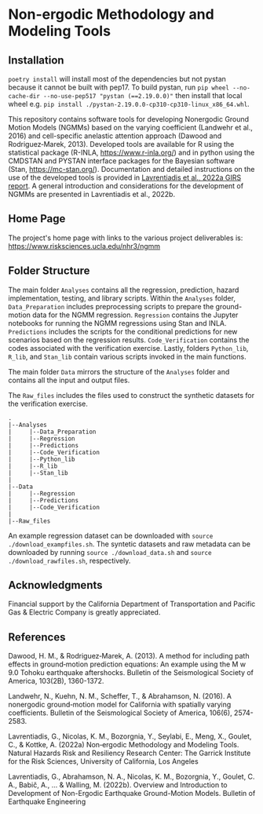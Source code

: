 # Non-ergodic Methodology and Modeling Tools

## Installation
`poetry install` will install most of the dependencies but not pystan because it cannot be built with pep17.  To build pystan, run `pip wheel --no-cache-dir --no-use-pep517 "pystan (==2.19.0.0)"` then install that local wheel e.g. `pip install ./pystan-2.19.0.0-cp310-cp310-linux_x86_64.whl`.

This repository contains software tools for developing Nonergodic Ground Motion Models (NGMMs) based on the varying coefficient (Landwehr et al., 2016) and cell-specific anelastic attention approach (Dawood and Rodriguez‐Marek, 2013). 
Developed tools are available for R using the statistical package (R-INLA, https://www.r-inla.org/) and in python using the CMDSTAN and PYSTAN interface packages for the Bayesian software (Stan, https://mc-stan.org/). Documentation and detailed instructions on the use of the developed tools is provided in [Lavrentiadis et al., 2022a GIRS report](https://www.risksciences.ucla.edu/girs-reports/2022/04). A general introduction and considerations for the development of NGMMs are presented in Lavrentiadis et al., 2022b.

## Home Page
The project's home page with links to the various project deliverables is: https://www.risksciences.ucla.edu/nhr3/ngmm

## Folder Structure
The main folder ``Analyses`` contains all the regression, prediction, hazard implementation, testing, and library scripts. 
Within the ``Analyses``  folder,  ``Data_Preparation`` includes preprocessing scripts to prepare the ground-motion data for the NGMM regression. ``Regression`` contains the Jupyter notebooks for running the NGMM regressions using Stan and INLA. ``Predictions`` includes the scripts for the conditional predictions for new scenarios based on the regression results. ``Code_Verification`` contains the codes associated with the verification exercise. 
Lastly, folders ``Python_lib``, ``R_lib``, and ``Stan_lib`` contain various scripts invoked in the main functions.

The main folder ``Data`` mirrors the structure of the ``Analyses`` folder and contains all the input and output files.

The ``Raw_files`` includes the files used to construct the synthetic datasets for the verification exercise.

    .
    |--Analyses
    |     |--Data_Preparation
    |     |--Regression
    |     |--Predictions
    |     |--Code_Verification
    |     |--Python_lib
    |     |--R_lib
    |     |--Stan_lib
    |
    |--Data
    |     |--Regression
    |     |--Predictions
    |     |--Code_Verification
    |     
    |--Raw_files

An example regression dataset can be downloaded with ``source ./download_exampfiles.sh``.
The syntetic datasets and raw metadata can be downloaded by running ``source ./download_data.sh`` and ``source ./download_rawfiles.sh``, respectively.

## Acknowledgments 
Financial support by the California Department of Transportation and Pacific Gas & Electric Company is greatly appreciated.  

## References
Dawood, H. M., & Rodriguez‐Marek, A. (2013). A method for including path effects in ground‐motion prediction equations: An example using the M w 9.0 Tohoku earthquake aftershocks. Bulletin of the Seismological Society of America, 103(2B), 1360-1372.

Landwehr, N., Kuehn, N. M., Scheffer, T., & Abrahamson, N. (2016). A nonergodic ground‐motion model for California with spatially varying coefficients. Bulletin of the Seismological Society of America, 106(6), 2574-2583.

Lavrentiadis, G., Nicolas, K. M., Bozorgnia, Y., Seylabi, E., Meng, X., Goulet, C., & Kottke, A. (2022a) Non‐ergodic Methodology and Modeling Tools. Natural Hazards Risk and Resiliency Research Center: The Garrick Institute for the Risk Sciences, University of California, Los Angeles

Lavrentiadis, G., Abrahamson, N. A., Nicolas, K. M., Bozorgnia, Y., Goulet, C. A., Babič, A., ... & Walling, M. (2022b). Overview and Introduction to Development of Non-Ergodic Earthquake Ground-Motion Models. Bulletin of Earthquake Engineering
